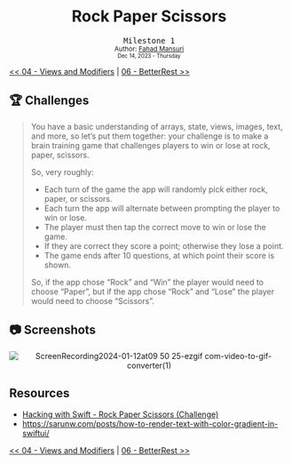 <div align="center">
  <h1>Rock Paper Scissors</h1>
  <samp>Milestone 1</samp>
  <br/>

  <sub>
    Author: <a href="https://github.com/ItsLuciferBC" target="_blank">Fahad Mansuri</a>
    <br>
    <small>Dec 14, 2023 - Thursday</small>
  </sub>
</div>

[<< 04 - Views and Modifiers](../04%20-%20Views%20and%20Modifiers/) | [06 - BetterRest >>](../06%20-%20BetterRest/)

## 🏆 Challenges

> You have a basic understanding of arrays, state, views, images, text, and more, so let’s put them together: your challenge is to make a brain training game that challenges players to win or lose at rock, paper, scissors.
>
> So, very roughly:
>
> - Each turn of the game the app will randomly pick either rock, paper, or scissors.
> - Each turn the app will alternate between prompting the player to win or lose.
> - The player must then tap the correct move to win or lose the game.
> - If they are correct they score a point; otherwise they lose a point.
> - The game ends after 10 questions, at which point their score is shown.
>
> So, if the app chose “Rock” and “Win” the player would need to choose “Paper”, but if the app chose “Rock” and “Lose” the player would need to choose “Scissors”.

## 📷 Screenshots

<div align="center">

![ScreenRecording2024-01-12at09 50 25-ezgif com-video-to-gif-converter(1)](https://github.com/ItsLuciferBC/100SwiftUI/assets/83160142/dca9f287-4df2-45aa-bfb4-60651182f190)

</div>

## Resources

- [Hacking with Swift - Rock Paper Scissors (Challenge)](https://www.hackingwithswift.com/guide/ios-swiftui/2/3/challenge)
- https://sarunw.com/posts/how-to-render-text-with-color-gradient-in-swiftui/

[<< 04 - Views and Modifiers](../04%20-%20Views%20and%20Modifiers/) | [06 - BetterRest >>](../06%20-%20BetterRest/)
